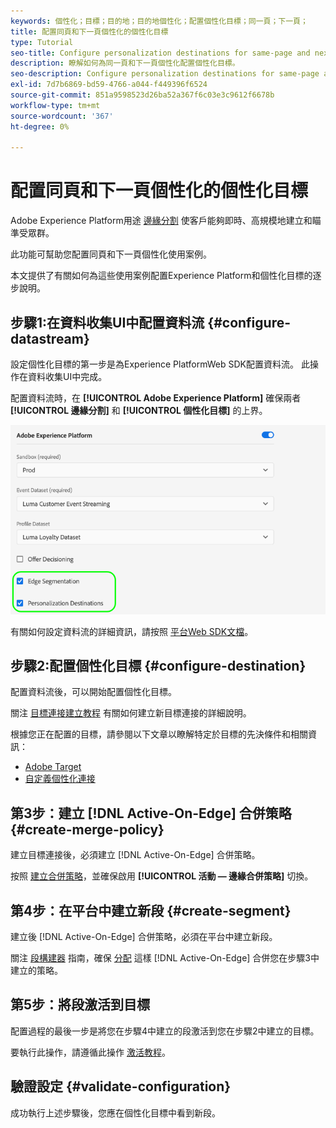 ```yaml
---
keywords: 個性化；目標；目的地；目的地個性化；配置個性化目標；同一頁；下一頁；
title: 配置同頁和下一頁個性化的個性化目標
type: Tutorial
seo-title: Configure personalization destinations for same-page and next-page personalization.
description: 瞭解如何為同一頁和下一頁個性化配置個性化目標。
seo-description: Configure personalization destinations for same-page and next-page personalization.
exl-id: 7d7b6869-bd59-4766-a044-f449396f6524
source-git-commit: 851a9598523d26ba52a367f6c03e3c9612f6678b
workflow-type: tm+mt
source-wordcount: '367'
ht-degree: 0%

---
```


# 配置同頁和下一頁個性化的個性化目標

Adobe Experience Platform用途 [邊緣分割](../../segmentation/ui/edge-segmentation.md) 使客戶能夠即時、高規模地建立和瞄準受眾群。

此功能可幫助您配置同頁和下一頁個性化使用案例。

本文提供了有關如何為這些使用案例配置Experience Platform和個性化目標的逐步說明。

## 步驟1:在資料收集UI中配置資料流 {#configure-datastream}

設定個性化目標的第一步是為Experience PlatformWeb SDK配置資料流。 此操作在資料收集UI中完成。

配置資料流時，在 **[!UICONTROL Adobe Experience Platform]** 確保兩者 **[!UICONTROL 邊緣分割]** 和 **[!UICONTROL 個性化目標]** 的上界。

![資料流配置](../assets/ui/configure-personalization-destinations/datastream-config.png)

有關如何設定資料流的詳細資訊，請按照 [平台Web SDK文檔](../../edge/fundamentals/datastreams.md)。

## 步驟2:配置個性化目標 {#configure-destination}

配置資料流後，可以開始配置個性化目標。

關注 [目標連接建立教程](../ui/connect-destination.md) 有關如何建立新目標連接的詳細說明。

根據您正在配置的目標，請參閱以下文章以瞭解特定於目標的先決條件和相關資訊：

* [Adobe Target](../catalog/personalization/adobe-target-connection.md)
* [自定義個性化連接](../catalog/personalization/custom-personalization.md)

## 第3步：建立 [!DNL Active-On-Edge] 合併策略 {#create-merge-policy}

建立目標連接後，必須建立 [!DNL Active-On-Edge] 合併策略。

按照 [建立合併策略](../../profile/merge-policies/ui-guide.md#create-a-merge-policy)，並確保啟用 **[!UICONTROL 活動 — 邊緣合併策略]** 切換。

## 第4步：在平台中建立新段 {#create-segment}

建立後 [!DNL Active-On-Edge] 合併策略，必須在平台中建立新段。

關注 [段構建器](../../segmentation/ui/segment-builder.md) 指南，確保 [分配](../../segmentation/ui/segment-builder.md#merge-policies) 這樣 [!DNL Active-On-Edge] 合併您在步驟3中建立的策略。

## 第5步：將段激活到目標

配置過程的最後一步是將您在步驟4中建立的段激活到您在步驟2中建立的目標。

要執行此操作，請遵循此操作 [激活教程](../ui/activate-profile-request-destinations.md)。

## 驗證設定 {#validate-configuration}

成功執行上述步驟後，您應在個性化目標中看到新段。
